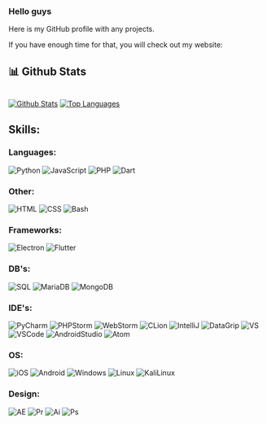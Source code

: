 ### Hello guys
Here is my GitHub profile with any projects.

If you have enough time for that, you will check out my website:

<!-- [![Website](https://img.shields.io/website?label=Mr-MubelBubel.io&style=for-the-badge&url=https%3A%2F%2Ferarnitox.de)](https://mr-mubelbubel.github.io/portfolio/) -->


## 📊 Github Stats

  <br/>
    <a href="https://github.com/Mr-MubelBubel/github-readme-stats"><img alt="Github Stats" src="https://github-readme-stats.vercel.app/api?username=Mr-MubelBubel&show_icons=true&count_private=true&theme=react&hide_border=true&bg_color=0D1117" /></a>
  <a href="https://github.com/Mr-MubelBubel/github-readme-stats"><img alt="Top Languages" src="https://github-readme-stats.vercel.app/api/top-langs/?username=Mr-MubelBubel&langs_count=8&count_private=true&layout=compact&theme=react&hide_border=true&bg_color=0D1117" /></a>
  <br/>

## Skills:

### Languages:
![Python](https://img.shields.io/badge/Python-3776AB.svg?style=for-the-badge&logo=Python&logoColor=white)
![JavaScript](https://img.shields.io/badge/JavaScript-F7DF1E.svg?style=for-the-badge&logo=JavaScript&logoColor=black)
![PHP](https://img.shields.io/badge/PHP-777BB4.svg?style=for-the-badge&logo=PHP&logoColor=white)
![Dart](https://img.shields.io/badge/Dart-0175C2.svg?style=for-the-badge&logo=Dart&logoColor=white)

### Other:
![HTML](https://img.shields.io/badge/HTML5-E34F26.svg?style=for-the-badge&logo=HTML5&logoColor=white)
![CSS](https://img.shields.io/badge/CSS3-1572B6.svg?style=for-the-badge&logo=CSS3&logoColor=white)
![Bash](https://img.shields.io/badge/GNU%20Bash-4EAA25.svg?style=for-the-badge&logo=GNU-Bash&logoColor=white)

### Frameworks:
![Electron](https://img.shields.io/badge/Electron-47848F.svg?style=for-the-badge&logo=Electron&logoColor=white)
![Flutter](https://img.shields.io/badge/Flutter-02569B.svg?style=for-the-badge&logo=Flutter&logoColor=white)

### DB's:
![SQL](https://img.shields.io/badge/MySQL-4479A1.svg?style=for-the-badge&logo=MySQL&logoColor=white)
![MariaDB](https://img.shields.io/badge/MariaDB-003545.svg?style=for-the-badge&logo=MariaDB&logoColor=white)
![MongoDB](https://img.shields.io/badge/MongoDB-47A248.svg?style=for-the-badge&logo=MongoDB&logoColor=white)

### IDE's:
![PyCharm](https://img.shields.io/badge/PyCharm-000000.svg?style=for-the-badge&logo=PyCharm&logoColor=white)
![PHPStorm](https://img.shields.io/badge/PhpStorm-000000.svg?style=for-the-badge&logo=PhpStorm&logoColor=white)
![WebStorm](https://img.shields.io/badge/WebStorm-000000.svg?style=for-the-badge&logo=WebStorm&logoColor=white)
![CLion](https://img.shields.io/badge/CLion-000000.svg?style=for-the-badge&logo=CLion&logoColor=white)
![IntelliJ](https://img.shields.io/badge/IntelliJ%20IDEA-000000.svg?style=for-the-badge&logo=IntelliJ-IDEA&logoColor=white)
![DataGrip](https://img.shields.io/badge/DataGrip-000000.svg?style=for-the-badge&logo=DataGrip&logoColor=white)
![VS](https://img.shields.io/badge/Visual%20Studio-5C2D91.svg?style=for-the-badge&logo=Visual-Studio&logoColor=white)
![VSCode](https://img.shields.io/badge/Visual%20Studio%20Code-007ACC.svg?style=for-the-badge&logo=Visual-Studio-Code&logoColor=white)
![AndroidStudio](https://img.shields.io/badge/Android%20Studio-3DDC84.svg?style=for-the-badge&logo=Android-Studio&logoColor=white)
![Atom](https://img.shields.io/badge/Atom-66595C.svg?style=for-the-badge&logo=Atom&logoColor=white)

### OS:
![iOS](https://img.shields.io/badge/iOS-000000.svg?style=for-the-badge&logo=iOS&logoColor=white)
![Android](https://img.shields.io/badge/Android-3DDC84.svg?style=for-the-badge&logo=Android&logoColor=white)
![Windows](https://img.shields.io/badge/Windows-0078D6.svg?style=for-the-badge&logo=Windows&logoColor=white)
![Linux](https://img.shields.io/badge/Linux-FCC624.svg?style=for-the-badge&logo=Linux&logoColor=black)
![KaliLinux](https://img.shields.io/badge/Kali%20Linux-557C94.svg?style=for-the-badge&logo=Kali-Linux&logoColor=white)

### Design:
![AE](https://img.shields.io/badge/Adobe%20After%20Effects-9999FF.svg?style=for-the-badge&logo=Adobe-After-Effects&logoColor=white)
![Pr](https://img.shields.io/badge/Adobe%20Premiere%20Pro-9999FF.svg?style=for-the-badge&logo=Adobe-Premiere-Pro&logoColor=white)
![Ai](https://img.shields.io/badge/Adobe%20Illustrator-FF9A00.svg?style=for-the-badge&logo=Adobe-Illustrator&logoColor=white)
![Ps](https://img.shields.io/badge/Adobe%20Photoshop-31A8FF.svg?style=for-the-badge&logo=Adobe-Photoshop&logoColor=white)


